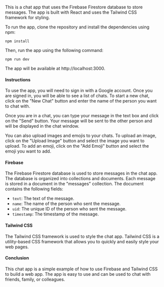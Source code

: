 This is a chat app that uses the Firebase Firestore database to store messages. The app is built with React and uses the Tailwind CSS framework for styling.

To run the app, clone the repository and install the dependencies using npm:

```
npm install
```

Then, run the app using the following command:

```
npm run dev
```

The app will be available at http://localhost:3000.

#### Instructions

To use the app, you will need to sign in with a Google account. Once you are signed in, you will be able to see a list of chats. To start a new chat, click on the "New Chat" button and enter the name of the person you want to chat with.

Once you are in a chat, you can type your message in the text box and click on the "Send" button. Your message will be sent to the other person and will be displayed in the chat window.

You can also upload images and emojis to your chats. To upload an image, click on the "Upload Image" button and select the image you want to upload. To add an emoji, click on the "Add Emoji" button and select the emoji you want to add.

#### Firebase

The Firebase Firestore database is used to store messages in the chat app. The database is organized into collections and documents. Each message is stored in a document in the "messages" collection. The document contains the following fields:

* `text`: The text of the message.
* `name`: The name of the person who sent the message.
* `uid`: The unique ID of the person who sent the message.
* `timestamp`: The timestamp of the message.

#### Tailwind CSS

The Tailwind CSS framework is used to style the chat app. Tailwind CSS is a utility-based CSS framework that allows you to quickly and easily style your web pages.

#### Conclusion

This chat app is a simple example of how to use Firebase and Tailwind CSS to build a web app. The app is easy to use and can be used to chat with friends, family, or colleagues.